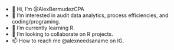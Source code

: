 - 👋 Hi, I’m @AlexBermudezCPA
- 👀 I’m interested in audit data analytics, process efficiencies, and coding/programing.
- 🌱 I’m currently learning R.
- 💞️ I’m looking to collaborate on R projects.
- 📫 How to reach me @alexneedsaname on IG. 

<!---
AlexBermudezCPA/AlexBermudezCPA is a ✨ special ✨ repository because its `README.md` (this file) appears on your GitHub profile.
You can click the Preview link to take a look at your changes.
--->
